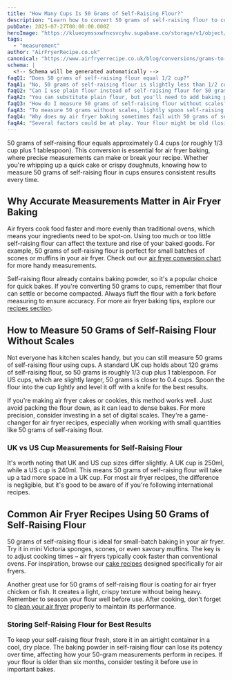 ```yaml
---
title: "How Many Cups Is 50 Grams of Self-Raising Flour?"
description: "Learn how to convert 50 grams of self-raising flour to cups for perfect baking every time. Get accurate measurements and air fryer tips here."
pubDate: 2025-07-27T00:00:00.000Z
heroImage: "https://klueoymssxwfnxsvcyhv.supabase.co/storage/v1/object/public/Shmucket/how-many-cups-is-50-grams-of-self-raising-flour.webp"
tags:
  - "measurement"
author: "AirFryerRecipe.co.uk"
canonical: "https://www.airfryerrecipe.co.uk/blog/conversions/grams-to-cups/how-many-cups-is-50-grams-of-self-raising-flour"
schema: |
  <!-- Schema will be generated automatically -->
faqQ1: "Does 50 grams of self-raising flour equal 1/2 cup?"
faqA1: "No, 50 grams of self-raising flour is slightly less than 1/2 cup. It's approximately 0.4 cups or 1/3 cup plus 1 tablespoon. The exact measurement can vary slightly depending on how you scoop and level the flour. For air fryer recipes where precision matters, weighing your ingredients is always best."
faqQ2: "Can I use plain flour instead of self-raising flour for 50 grams?"
faqA2: "You can substitute plain flour, but you'll need to add baking powder. For every 50 grams of plain flour, add 1 teaspoon of baking powder to achieve similar results to self-raising flour. This is particularly important in air fryer baking where proper rise affects texture and cooking time."
faqQ3: "How do I measure 50 grams of self-raising flour without scales?"
faqA3: "To measure 50 grams without scales, lightly spoon self-raising flour into a measuring cup until it's slightly heaped, then level off with a knife. This should give you roughly 1/3 cup plus 1 tablespoon. Remember not to pack the flour down, as this can lead to using too much in your air fryer recipes."
faqQ4: "Why does my air fryer baking sometimes fail with 50 grams of self-raising flour?"
faqA4: "Several factors could be at play. Your flour might be old (losing its raising power), you may have packed the flour too tightly when measuring, or your air fryer temperature might need adjusting. Always check your flour's freshness and consider weighing rather than cup measurements for better consistency in air fryer baking."
---
```

<p>50 grams of self-raising flour equals approximately 0.4 cups (or roughly 1/3 cup plus 1 tablespoon). This conversion is essential for air fryer baking, where precise measurements can make or break your recipe. Whether you're whipping up a quick cake or crispy doughnuts, knowing how to measure 50 grams of self-raising flour in cups ensures consistent results every time.</p>

<h2>Why Accurate Measurements Matter in Air Fryer Baking</h2>
<p>Air fryers cook food faster and more evenly than traditional ovens, which means your ingredients need to be spot-on. Using too much or too little self-raising flour can affect the texture and rise of your baked goods. For example, 50 grams of self-raising flour is perfect for small batches of scones or muffins in your air fryer. Check out our <a href=https://www.airfryerrecipe.co.uk/air-fryer-conversion-chart>air fryer conversion chart</a> for more handy measurements.</p>
<p>Self-raising flour already contains baking powder, so it's a popular choice for quick bakes. If you're converting 50 grams to cups, remember that flour can settle or become compacted. Always fluff the flour with a fork before measuring to ensure accuracy. For more air fryer baking tips, explore our <a href=https://www.airfryerrecipe.co.uk/recipes>recipes section</a>.</p>

<h2>How to Measure 50 Grams of Self-Raising Flour Without Scales</h2>
<p>Not everyone has kitchen scales handy, but you can still measure 50 grams of self-raising flour using cups. A standard UK cup holds about 120 grams of self-raising flour, so 50 grams is roughly 1/3 cup plus 1 tablespoon. For US cups, which are slightly larger, 50 grams is closer to 0.4 cups. Spoon the flour into the cup lightly and level it off with a knife for the best results.</p>
<p>If you're making air fryer cakes or cookies, this method works well. Just avoid packing the flour down, as it can lead to dense bakes. For more precision, consider investing in a set of digital scales. They're a game-changer for air fryer recipes, especially when working with small quantities like 50 grams of self-raising flour.</p>

<h3>UK vs US Cup Measurements for Self-Raising Flour</h3>
<p>It's worth noting that UK and US cup sizes differ slightly. A UK cup is 250ml, while a US cup is 240ml. This means 50 grams of self-raising flour will take up a tad more space in a UK cup. For most air fryer recipes, the difference is negligible, but it's good to be aware of if you're following international recipes.</p>

<h2>Common Air Fryer Recipes Using 50 Grams of Self-Raising Flour</h2>
<p>50 grams of self-raising flour is ideal for small-batch baking in your air fryer. Try it in mini Victoria sponges, scones, or even savoury muffins. The key is to adjust cooking times – air fryers typically cook faster than conventional ovens. For inspiration, browse our <a href=https://www.airfryerrecipe.co.uk/recipe-category/cakes>cake recipes</a> designed specifically for air fryers.</p>
<p>Another great use for 50 grams of self-raising flour is coating for air fryer chicken or fish. It creates a light, crispy texture without being heavy. Remember to season your flour well before use. After cooking, don't forget to <a href=https://www.airfryerrecipe.co.uk/air-fryer-cleaner>clean your air fryer</a> properly to maintain its performance.</p>

<h3>Storing Self-Raising Flour for Best Results</h3>
<p>To keep your self-raising flour fresh, store it in an airtight container in a cool, dry place. The baking powder in self-raising flour can lose its potency over time, affecting how your 50-gram measurements perform in recipes. If your flour is older than six months, consider testing it before use in important bakes.</p>
